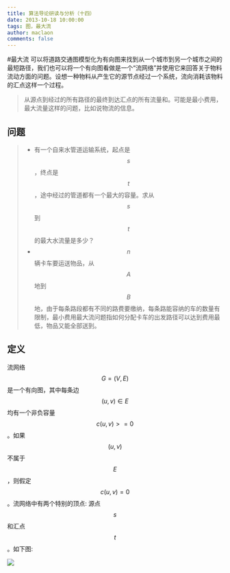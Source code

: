 ```yaml
---
title: 算法导论研读与分析（十四）
date: 2013-10-18 10:00:00
tags: 图，最大流
author: maclaon
comments: false
---
```

#最大流
可以将道路交通图模型化为有向图来找到从一个城市到另一个城市之间的最短路径，我们也可以将一个有向图看做是一个“流网络”并使用它来回答关于物料流动方面的问题。设想一种物料从产生它的源节点经过一个系统，流向消耗该物料的汇点这样一个过程。

> 从源点到经过的所有路径的最终到达汇点的所有流量和。可能是最小费用，最大流量这样的问题，比如说物流的信息。

## 问题
> + 有一个自来水管道运输系统，起点是$$s$$，终点是$$t$$，途中经过的管道都有一个最大的容量。求从$$s$$到$$t$$的最大水流量是多少？
> + $$n$$辆卡车要运送物品，从$$A$$地到$$B$$地，由于每条路段都有不同的路费要缴纳，每条路能容纳的车的数量有限制，最小费用最大流问题指如何分配卡车的出发路径可以达到费用最低，物品又能全部送到。

<!--more-->

## 定义
流网络$$G=(V,E)$$是一个有向图，其中每条边$$(u,v)\in E$$均有一个非负容量$$c(u,v)>=0$$。如果$$(u,v)$$不属于$$E$$，则假定$$c(u,v)=0$$。流网络中有两个特别的顶点: 源点$$s$$和汇点$$t$$。如下图:

![](http://img.blog.csdn.net/20140410224125500)

